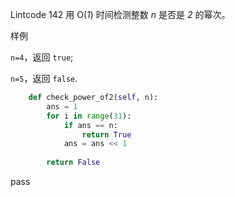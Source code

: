 Lintcode 142
用 O(_1_) 时间检测整数 _n_ 是否是 _2_ 的幂次。

样例

`n=4`，返回 `true`;

`n=5`，返回 `false`.


```python
    def check_power_of2(self, n):
        ans = 1
        for i in range(31):
            if ans == n:
                return True
            ans = ans << 1
 
        return False
```
pass